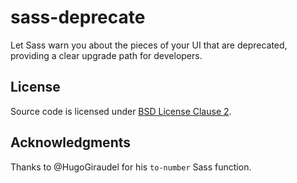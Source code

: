 # sass-deprecate

Let Sass warn you about the pieces of your UI that are deprecated, providing a clear upgrade path for developers.

## License

Source code is licensed under [BSD License Clause 2](http://opensource.org/licenses/BSD-2-Clause).

## Acknowledgments

Thanks to @HugoGiraudel for his `to-number` Sass function.
